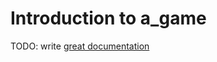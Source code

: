 # Introduction to a_game

TODO: write [great documentation](http://jacobian.org/writing/what-to-write/)
